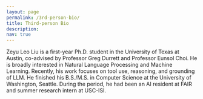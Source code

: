 ```yaml
---
layout: page
permalink: /3rd-person-bio/
title: Third-person Bio
description:
nav: true
---
```

Zeyu Leo Liu is a first-year Ph.D. student in the University of Texas at Austin, co-advised by Professor Greg Durrett and Professor Eunsol Choi. He is broadly interested in Natural Language Processing and Machine Learning. Recently, his work focuses on tool use, reasoning, and grounding of LLM. He finished his B.S./M.S. in Computer Science at the University of Washington, Seattle. During the period, he had been an AI resident at FAIR and summer research intern at USC-ISI.
